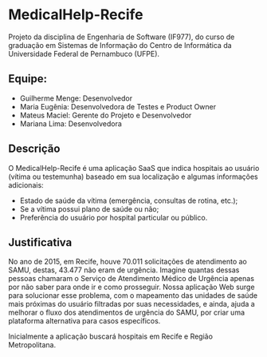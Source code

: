 # MedicalHelp-Recife
Projeto da disciplina de Engenharia de Software (IF977), do curso de graduação em Sistemas de Informação do Centro de Informática da Universidade Federal de Pernambuco (UFPE).

## Equipe:
* Guilherme Menge: Desenvolvedor
* Maria Eugênia: Desenvolvedora de Testes e Product Owner
* Mateus Maciel: Gerente do Projeto e Desenvolvedor
* Mariana Lima: Desenvolvedora

## Descrição
O MedicalHelp-Recife é uma aplicação SaaS que indica hospitais ao usuário (vítima ou testemunha) baseado em sua localização e algumas informações adicionais:

* Estado de saúde da vítima (emergência, consultas de rotina, etc.);
* Se a vítima possui plano de saúde ou não;
* Preferência do usuário por hospital particular ou público.

## Justificativa
No ano de 2015, em Recife, houve 70.011 solicitações de atendimento ao SAMU, destas, 43.477 não eram de urgência. Imagine quantas dessas pessoas chamaram o Serviço de Atendimento Médico de Urgência apenas por não saber para onde ir e como prosseguir. Nossa aplicação Web surge para solucionar esse problema, com o mapeamento das unidades de saúde mais próximas do usuário filtradas por suas necessidades, e ainda, ajuda a melhorar o fluxo dos atendimentos de urgência do SAMU, por criar uma plataforma alternativa para casos específicos.

Inicialmente a aplicação buscará hospitais em Recife e Região Metropolitana.


